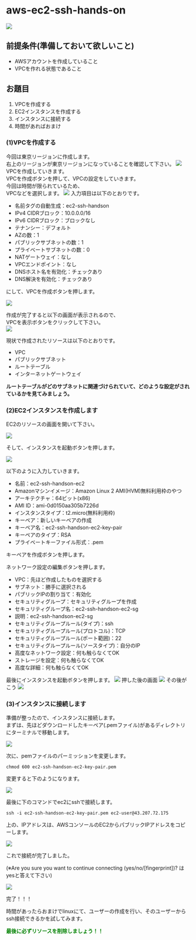 # aws-ec2-ssh-hands-on

<img src="./images/thumbnail.png" />

## 前提条件(準備しておいて欲しいこと)
- AWSアカウントを作成していること
- VPCを作れる状態であること

## お題目
1. VPCを作成する
2. EC2インスタンスを作成する
3. インスタンスに接続する
4. 時間があればおまけ

### (1)VPCを作成する
今回は東京リージョンに作成します。  
右上のリージョンが東京リージョンになっていることを確認して下さい。
<img src="./images/スクリーンショット 2024-05-23 22.31.29.png" />
VPCを作成していきます。  
VPCを作成ボタンを押して、VPCの設定をしていきます。  
今回は時間が限られているため、  
VPCなどを選択します。
<img src="./images/スクリーンショット 2024-05-23 22.35.59.png" />
入力項目は以下のとおりです。  
- 名前タグの自動生成：ec2-ssh-handson
- IPv4 CIDRブロック：10.0.0.0/16
- IPv6 CIDRブロック：ブロックなし
- テナンシー：デフォルト
- AZの数：1
- パブリックサブネットの数：1
- プライベートサブネットの数：0
- NATゲートウェイ：なし
- VPCエンドポイント：なし
- DNSホスト名を有効化：チェックあり
- DNS解決を有効化：チェックあり  

にして、VPCを作成ボタンを押します。  

<img src="./images/スクリーンショット 2024-05-23 22.39.02.png" />

作成が完了すると以下の画面が表示されるので、  
VPCを表示ボタンをクリックして下さい。  
<img src="./images/スクリーンショット 2024-05-23 22.39.53.png" />

現状で作成されたリソースは以下のとおりです。  
- VPC
- パブリックサブネット
- ルートテーブル
- インターネットゲートウェイ  

**ルートテーブルがどのサブネットに関連づけられていて、どのような設定がされているかを見てみましょう。**

### (2)EC2インスタンスを作成します

EC2のリソースの画面を開いて下さい。  

<img src="./images/スクリーンショット 2024-05-23 22.44.33.png" />

そして、インスタンスを起動ボタンを押します。  


<img src="./images/スクリーンショット 2024-05-23 22.46.02.png" />

以下のように入力していきます。

- 名前：ec2-ssh-handson-ec2
- Amazonマシンイメージ：Amazon Linux 2 AMI(HVM)無料利用枠のやつ
- アーキテクチャ：64ビット(x86)
- AMI ID：ami-0d0150aa305b7226d
- インスタンスタイプ：t2.micro(無料利用枠)
- キーペア：新しいキーペアの作成
- キーペア名：ec2-ssh-handson-ec2-key-pair
- キーペアのタイプ：RSA
- プライベートキーファイル形式：.pem  

キーペアを作成ボタンを押します。

ネットワーク設定の編集ボタンを押します。

- VPC：先ほど作成したものを選択する
- サブネット：勝手に選択される
- パブリックIPの割り当て：有効化
- セキュリティグループ：セキュリティグループを作成
- セキュリティグループ名：ec2-ssh-handson-ec2-sg
- 説明：ec2-ssh-handson-ec2-sg
- セキュリティグループルール(タイプ)：ssh
- セキュリティグループルール(プロトコル)：TCP
- セキュリティグループルール(ポート範囲)：22
- セキュリティグループルール(ソースタイプ)：自分のIP
- 高度なネットワーク設定：何も触らなくてOK
- ストレージを設定：何も触らなくてOK
- 高度な詳細：何も触らなくてOK  

最後にインスタンスを起動ボタンを押します。
<img src="./images/スクリーンショット 2024-05-23 23.06.27.png" />
押した後の画面
<img src="./images/スクリーンショット 2024-05-23 23.09.58.png" />
その後がこう
<img src="./images/スクリーンショット 2024-05-23 23.10.02.png">

### (3)インスタンスに接続します
準備が整ったので、インスタンスに接続します。  
まずは、先ほどダウンロードしたキーペア(.pemファイル)があるディレクトリにターミナルで移動します。  

<img src="./images/スクリーンショット 2024-05-23 23.56.20.png" />

次に、pemファイルのパーミッションを変更します。
```
chmod 600 ec2-ssh-handson-ec2-key-pair.pem
```

変更すると下のようになります。

<img src="./images/スクリーンショット 2024-05-23 23.57.29.png" />

最後に下のコマンドでec2にsshで接続します。

```
ssh -i ec2-ssh-handson-ec2-key-pair.pem ec2-user@43.207.72.175
```

上の、IPアドレスは、AWSコンソールのEC2からパブリックIPアドレスをコピーします。  

<img src="./images/スクリーンショット 2024-05-23 23.58.37.png" />

これで接続が完了しました。  

(※Are you sure you want to continue connecting (yes/no/[fingerprint])? はyesと答えて下さい)

<img src="./images/スクリーンショット 2024-05-24 0.00.07.png" />

完了！！！

時間があったらおまけでlinuxにて、ユーザーの作成を行い、そのユーザーからssh接続できるかを試してみます。  

<span style="color:green; font-weight:bold;">最後に必ずリソースを削除しましょう！！<span>


















